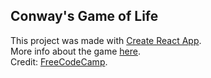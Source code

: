 ## Conway's Game of Life
This project was made with [Create React App](https://github.com/facebookincubator/create-react-app).  
More info about the game [here](https://en.wikipedia.org/wiki/Conway%27s_Game_of_Life).  
Credit: [FreeCodeCamp](https://www.youtube.com/watch?v=PM0_Er3SvFQ).
